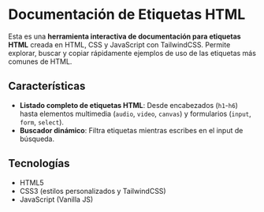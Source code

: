 # Documentación de Etiquetas HTML

Esta es una **herramienta interactiva de documentación para etiquetas HTML** creada en HTML, CSS y JavaScript con TailwindCSS. Permite explorar, buscar y copiar rápidamente ejemplos de uso de las etiquetas más comunes de HTML.

## Características

* **Listado completo de etiquetas HTML**: Desde encabezados (`h1`-`h6`) hasta elementos multimedia (`audio`, `video`, `canvas`) y formularios (`input`, `form`, `select`).
* **Buscador dinámico**: Filtra etiquetas mientras escribes en el input de búsqueda.

## Tecnologías

* HTML5
* CSS3 (estilos personalizados y TailwindCSS)
* JavaScript (Vanilla JS)
